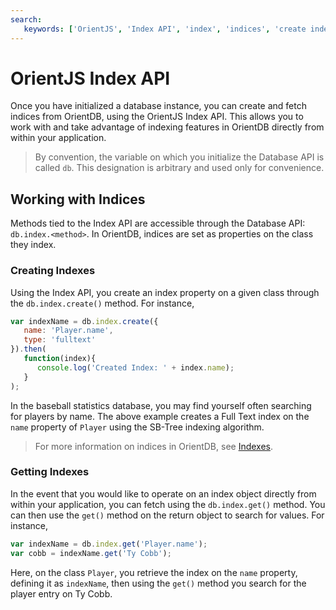 ```yaml
---
search:
   keywords: ['OrientJS', 'Index API', 'index', 'indices', 'create index']
---
```


# OrientJS Index API

Once you have initialized a database instance, you can create and fetch indices from OrientDB, using the OrientJS Index API.  This allows you to work with and take advantage of indexing features in OrientDB directly from within your application.

>By convention, the variable on which you initialize the Database API is called `db`.  This designation is arbitrary and used only for convenience.


## Working with Indices

Methods tied to the Index API are accessible through the Database API: `db.index.<method>`.  In OrientDB, indices are set as properties on the class they index.

### Creating Indexes

Using the Index API, you create an index property on a given class through the `db.index.create()` method.  For instance,

```js
var indexName = db.index.create({
   name: 'Player.name',
   type: 'fulltext'
}).then(
   function(index){
      console.log('Created Index: ' + index.name);
   }
);
```

In the baseball statistics database, you may find yourself often searching for players by name.  The above example creates a Full Text index on the `name` property of `Player` using the SB-Tree indexing algorithm.

>For more information on indices in OrientDB, see [Indexes](Indexes.md).

### Getting Indexes

In the event that you would like to operate on an index object directly from within your application, you can fetch using the `db.index.get()` method.  You can then use the `get()` method on the return object to search for values.  For instance,


```js
var indexName = db.index.get('Player.name');
var cobb = indexName.get('Ty Cobb');
```

Here, on the class `Player`, you retrieve the index on the `name` property, defining it as `indexName`, then using the `get()` method you search for the player entry on Ty Cobb.
